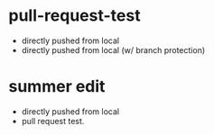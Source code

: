 # pull-request-test

- directly pushed from local
- directly pushed from local (w/ branch protection)


# summer edit

- directly pushed from local
- pull request test.